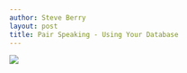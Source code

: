 ```yaml
---
author: Steve Berry
layout: post
title: Pair Speaking - Using Your Database
---
```


<img src="/images/content/guys.jpg"/>